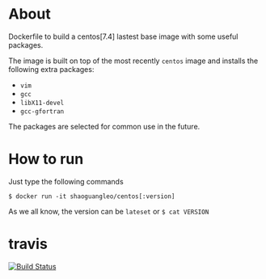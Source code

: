 # About

Dockerfile to build a centos[7.4] lastest base image with some useful packages.

The image is built on top of the most recently `centos` image and installs the following extra packages:

- `vim`
- `gcc`
- `libX11-devel`
- `gcc-gfortran`

The packages are selected for common use in the future. 

# How to run

Just type the following commands

```
$ docker run -it shaoguangleo/centos[:version]
```

As we all know, the version can be `lateset` or `$ cat VERSION`

# travis

[![Build Status](https://www.travis-ci.org/shaoguangleo/docker-centos.svg?branch=master)](https://www.travis-ci.org/shaoguangleo/docker-centos)

